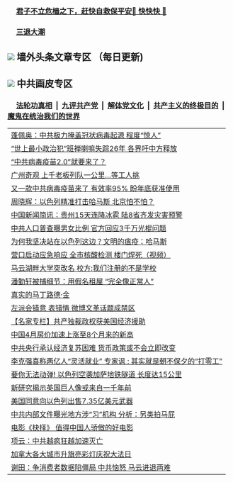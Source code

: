 
 ### &nbsp;&nbsp;&nbsp;&nbsp; [君子不立危樯之下，赶快自救保平安🍎 快快快 📩](https://github.com/pwgy/td/blob/master/README.md)

 ### &nbsp;&nbsp;&nbsp;&nbsp; [三退大潮](https://ww3.xkide.work/?key=zuuelqyfglsfjmgm&pin=65881581&ag=ogQuit&from=pw2) 

## <img src="https://img.icons8.com/cute-clipart/2x/circled-right.png"> 墙外头条文章专区 （每日更新)

<Table>
<tr><td colspan="2" align="left"><a href="https://www.cheuw.work/?name=c1419965&key=xjlmmnuoyljaexbs&from=pw2">蓬佩奥：中共极力掩盖冠状病毒起源 程度“惊人”</a></td></tr>
<tr><td colspan="2" align="left"><a href="https://www.cheuw.work/?name=c1419964&key=xjlmmnuoyljaexbs&from=pw2">“世上最小政治犯”班禅喇嘛失踪26年 各界吁中方释放</a></td></tr>
<tr><td colspan="2" align="left"><a href="https://www.cheuw.work/?name=c1419928&key=xjlmmnuoyljaexbs&from=pw2">“中共病毒疫苗2.0”就要来了？</a></td></tr>
<tr><td colspan="2" align="left"><a href="https://www.cheuw.work/?name=c1419796&key=xjlmmnuoyljaexbs&from=pw2">广州奇观 上千老板列队一公里…等工人挑</a></td></tr>
<tr><td colspan="2" align="left"><a href="https://www.cheuw.work/?name=c1419927&key=xjlmmnuoyljaexbs&from=pw2">又一款中共病毒疫苗来了 有效率95&#x25; 盼年底获准使用</a></td></tr>
<tr><td colspan="2" align="left"><a href="https://www.cheuw.work/?name=c1419869&key=xjlmmnuoyljaexbs&from=pw2">周晓辉：以色列精准打击哈马斯 北京怕不怕？</a></td></tr>
<tr><td colspan="2" align="left"><a href="https://www.cheuw.work/?name=c1419912&key=xjlmmnuoyljaexbs&from=pw2">中国新闻简讯：贵州15天连降冰雹 陆8省齐发灾害预警</a></td></tr>
<tr><td colspan="2" align="left"><a href="https://www.cheuw.work/?name=c1419913&key=xjlmmnuoyljaexbs&from=pw2">中共人口普查曝男女比例 官方回应3千万光棍问题</a></td></tr>
<tr><td colspan="2" align="left"><a href="https://www.cheuw.work/?name=c1419924&key=xjlmmnuoyljaexbs&from=pw2">为何我坚决站在以色列这边？文明的瘟疫：哈马斯</a></td></tr>
<tr><td colspan="2" align="left"><a href="https://www.cheuw.work/?name=c1419945&key=xjlmmnuoyljaexbs&from=pw2">营口启动应急响应  全市核酸检测  楼门焊死（视频）</a></td></tr>
<tr><td colspan="2" align="left"><a href="https://www.cheuw.work/?name=c1419944&key=xjlmmnuoyljaexbs&from=pw2">马云湖畔大学突改名 校方:我们注册的不是学校</a></td></tr>
<tr><td colspan="2" align="left"><a href="https://www.cheuw.work/?name=c1419926&key=xjlmmnuoyljaexbs&from=pw2">潘勤轩被捕细节：用假名租屋 “完全像正常人”</a></td></tr>
<tr><td colspan="2" align="left"><a href="https://www.cheuw.work/?name=c1419929&key=xjlmmnuoyljaexbs&from=pw2">真实的马丁路德·金</a></td></tr>
<tr><td colspan="2" align="left"><a href="https://www.cheuw.work/?name=c1419925&key=xjlmmnuoyljaexbs&from=pw2">左派会错意 表错情 微博文革话题成禁区</a></td></tr>
<tr><td colspan="2" align="left"><a href="https://www.cheuw.work/?name=c1419870&key=xjlmmnuoyljaexbs&from=pw2">【名家专栏】共产独裁政权获美国经济援助</a></td></tr>
<tr><td colspan="2" align="left"><a href="https://www.cheuw.work/?name=c1419903&key=xjlmmnuoyljaexbs&from=pw2">中国4月房价加速上涨至8个月来的新高</a></td></tr>
<tr><td colspan="2" align="left"><a href="https://www.cheuw.work/?name=c1419914&key=xjlmmnuoyljaexbs&from=pw2">中共央行承认经济复苏困难 货币政策或不会立即改变</a></td></tr>
<tr><td colspan="2" align="left"><a href="https://www.cheuw.work/?name=c1419872&key=xjlmmnuoyljaexbs&from=pw2">李克强喜称两亿人“灵活就业” 专家讽 : 其实就是朝不保夕的“打零工”</a></td></tr>
<tr><td colspan="2" align="left"><a href="https://www.cheuw.work/?name=c1419873&key=xjlmmnuoyljaexbs&from=pw2">要你无法动弹! 以色列空袭加萨地铁隧道 长度达15公里</a></td></tr>
<tr><td colspan="2" align="left"><a href="https://www.cheuw.work/?name=c1419899&key=xjlmmnuoyljaexbs&from=pw2">新研究揭示英国巨人像或来自一千年前</a></td></tr>
<tr><td colspan="2" align="left"><a href="https://www.cheuw.work/?name=c1419960&key=xjlmmnuoyljaexbs&from=pw2">美国同意向以色列出售7.35亿美元武器</a></td></tr>
<tr><td colspan="2" align="left"><a href="https://www.cheuw.work/?name=c1419956&key=xjlmmnuoyljaexbs&from=pw2">中共内部文件曝光地方涉“习”机构 分析：另类拍马屁</a></td></tr>
<tr><td colspan="2" align="left"><a href="https://www.cheuw.work/?name=c1419893&key=xjlmmnuoyljaexbs&from=pw2">电影《抉择》 值得中国人骄傲的好电影</a></td></tr>
<tr><td colspan="2" align="left"><a href="https://www.cheuw.work/?name=c1419952&key=xjlmmnuoyljaexbs&from=pw2">项云：中共越疯狂越加速灭亡</a></td></tr>
<tr><td colspan="2" align="left"><a href="https://www.cheuw.work/?name=c1419963&key=xjlmmnuoyljaexbs&from=pw2">加拿大各大城市升旗亮彩灯庆祝大法日</a></td></tr>
<tr><td colspan="2" align="left"><a href="https://www.cheuw.work/?name=c1419902&key=xjlmmnuoyljaexbs&from=pw2">谢田：争消费者数据陷僵局 中共恼怒 马云进退两难</a></td
 </Table>

 ## <img src="https://img.icons8.com/cute-clipart/2x/circled-right.png"> 中共画皮专区
 ### &nbsp;&nbsp;&nbsp;&nbsp; [法轮功真相](https://github.com/begood0513/basic/blob/master/README.md) &nbsp;|&nbsp; [九评共产党](https://github.com/begood0513/9ping.md/blob/master/README.md) &nbsp;|&nbsp; [解体党文化](https://github.com/begood0513/jtdwh.md/blob/master/README.md)   &nbsp;|&nbsp; [共产主义的终极目的](https://github.com/begood0513/gczydzjmd.md/blob/master/README.md) &nbsp;|&nbsp; [魔鬼在统治我们的世界](https://github.com/begood0513/gczydzjmd.md/blob/master/README.md) 
